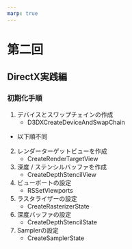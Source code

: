 ```yaml
---
marp: true
---
```


# 第二回
## DirectX実践編

### 初期化手順

1. デバイスとスワップチェインの作成
   - D3DXCreateDeviceAndSwapChain
 - 以下順不同
2. レンダーターゲットビューを作成
   - CreateRenderTargetView
3. 深度 / ステンシルバッファを作成
   -  CreateDepthStencilView
4. ビューポートの設定
   - RSSetViewports
5. ラスタライザーの設定
   - CreateRasterizerState
6. 深度バッファの設定
   - CreateDepthStencilState
7. Samplerの設定
   -  CreateSamplerState